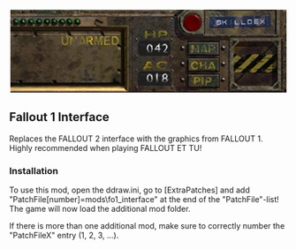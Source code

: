 <p align="center"><img src="fo1_interface.png" alt="Fallout 1 Interface"/></p>

Fallout 1 Interface
-------------------

Replaces the FALLOUT 2 interface with the graphics from FALLOUT 1.
Highly recommended when playing FALLOUT ET TU!

### Installation
To use this mod, open the ddraw.ini, go to [ExtraPatches] and add "PatchFile[number]=mods\fo1_interface" at the end of the "PatchFile"-list!
The game will now load the additional mod folder.

If there is more than one additional mod, make sure to correctly number the "PatchFileX" entry (1, 2, 3, ...).
